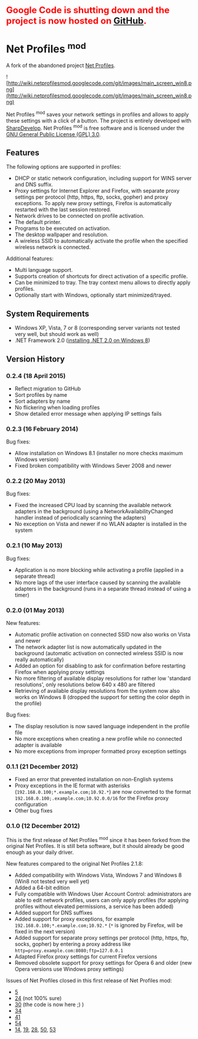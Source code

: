 <font color='red' size='5'><b>Google Code is shutting down and the project is now hosted on <a href='https://github.com/geissbuehler/netprofilesmod'>GitHub</a>.</b></font>

# Net Profiles <sup>mod</sup> #

A fork of the abandoned project [Net Profiles](http://code.google.com/p/netprofiles/).

![http://wiki.netprofilesmod.googlecode.com/git/images/main_screen_win8.png](http://wiki.netprofilesmod.googlecode.com/git/images/main_screen_win8.png)

Net Profiles <sup>mod</sup> saves your network settings in profiles and allows to apply these settings with a click of a button. The project is entirely developed with [SharpDevelop](http://www.icsharpcode.net/opensource/sd/). Net Profiles <sup>mod</sup> is free software and is licensed under the [GNU General Public License (GPL) 3.0](http://www.gnu.org/licenses/gpl-3.0).

## Features ##

The following options are supported in profiles:
  * DHCP or static network configuration, including support for WINS server and DNS suffix.
  * Proxy settings for Internet Explorer and Firefox, with separate proxy settings per protocol (http, https, ftp, socks, gopher) and proxy exceptions. To apply new proxy settings, Firefox is automatically restarted with the last session restored.
  * Network drives to be connected on profile activation.
  * The default printer.
  * Programs to be executed on activation.
  * The desktop wallpaper and resolution.
  * A wireless SSID to automatically activate the profile when the specified wireless network is connected.

Additional features:
  * Multi language support.
  * Supports creation of shortcuts for direct activation of a specific profile.
  * Can be minimized to tray. The tray context menu allows to directly apply profiles.
  * Optionally start with Windows, optionally start minimized/trayed.

## System Requirements ##

  * Windows XP, Vista, 7 or 8 (corresponding server variants not tested very well, but should work as well)
  * .NET Framework 2.0 ([installing .NET 2.0 on Windows 8](http://helpdeskgeek.com/windows-8/install-net-framework-3-5-3-0-2-0-on-windows-8/))

## Version History ##

### 0.2.4 (18 April 2015) ###
  * Reflect migration to GitHub
  * Sort profiles by name
  * Sort adapters by name
  * No flickering when loading profiles
  * Show detailed error message when applying IP settings fails

### 0.2.3 (16 February 2014) ###

Bug fixes:
  * Allow installation on Windows 8.1 (installer no more checks maximum Windows version)
  * Fixed broken compatibility with Windows Sever 2008 and newer

### 0.2.2 (20 May 2013) ###

Bug fixes:
  * Fixed the increased CPU load by scanning the available network adapters in the background (using a NetworkAvailabilityChanged handler instead of periodically scanning the adapters)
  * No exception on Vista and newer if no WLAN adapter is installed in the system

### 0.2.1 (10 May 2013) ###

Bug fixes:
  * Application is no more blocking while activating a profile (applied in a separate thread)
  * No more lags of the user interface caused by scanning the available adapters in the background (runs in a separate thread instead of using a timer)

### 0.2.0 (01 May 2013) ###

New features:
  * Automatic profile activation on connected SSID now also works on Vista and newer
  * The network adapter list is now automatically updated in the background (automatic activation on connected wireless SSID is now really automatically)
  * Added an option for disabling to ask for confirmation before restarting Firefox when applying proxy settings
  * No more filtering of available display resolutions for rather low 'standard resolutions', only resolutions below 640 x 480 are filtered
  * Retrieving of available display resolutions from the system now also works on Windows 8 (dropped the support for setting the color depth in the profile)

Bug fixes:
  * The display resolution is now saved language independent in the profile file
  * No more exceptions when creating a new profile while no connected adapter is available
  * No more exceptions from improper formatted proxy exception settings

### 0.1.1 (21 December 2012) ###

  * Fixed an error that prevented installation on non-English systems
  * Proxy exceptions in the IE format with asterisks (`192.168.0.100;*.example.com;10.92.*`) are now converted to the format `192.168.0.100;.example.com;10.92.0.0/16` for the Firefox proxy configuration
  * Other bug fixes

### 0.1.0 (12 December 2012) ###

This is the first release of Net Profiles <sup>mod</sup> since it has been forked from the original Net Profiles. It is still beta software, but it should already be good enough as your daily driver.

New features compared to the original Net Profiles 2.1.8:
  * Added compatibility with Windows Vista, Windows 7 and Windows 8 (Win8 not tested very well yet)
  * Added a 64-bit edition
  * Fully compatible with Windows User Account Control: administrators are able to edit network profiles, users can only apply profiles (for applying profiles without elevated permissions, a service has been added)
  * Added support for DNS suffixes
  * Added support for proxy exceptions, for example `192.168.0.100;*.example.com;10.92.*` (`*` is ignored by Firefox, will be fixed in the next version)
  * Added support for separate proxy settings per protocol (http, https, ftp, socks, gopher) by entering a proxy address like `http=proxy.example.com:8080;ftp=127.0.0.1`
  * Adapted Firefox proxy settings for current Firefox versions
  * Removed obsolete support for proxy settings for Opera 6 and older (new Opera versions use Windows proxy settings)

Issues of Net Profiles closed in this first release of Net Profiles mod:
  * [5](http://code.google.com/p/netprofiles/issues/detail?id=5)
  * [24](http://code.google.com/p/netprofiles/issues/detail?id=24) (not 100% sure)
  * [30](http://code.google.com/p/netprofiles/issues/detail?id=30) (the code is now here ;) )
  * [34](http://code.google.com/p/netprofiles/issues/detail?id=34)
  * [41](http://code.google.com/p/netprofiles/issues/detail?id=41)
  * [54](http://code.google.com/p/netprofiles/issues/detail?id=54)
  * [14](http://code.google.com/p/netprofiles/issues/detail?id=14), [19](http://code.google.com/p/netprofiles/issues/detail?id=19),  [28](http://code.google.com/p/netprofiles/issues/detail?id=28), [50](http://code.google.com/p/netprofiles/issues/detail?id=50),  [53](http://code.google.com/p/netprofiles/issues/detail?id=53)